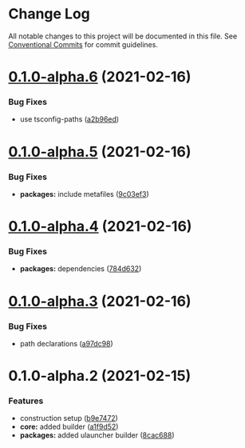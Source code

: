 # Change Log

All notable changes to this project will be documented in this file.
See [Conventional Commits](https://conventionalcommits.org) for commit guidelines.

# [0.1.0-alpha.6](https://github.com/hiukky/zort/compare/v0.1.0-alpha.5...v0.1.0-alpha.6) (2021-02-16)


### Bug Fixes

* use tsconfig-paths ([a2b96ed](https://github.com/hiukky/zort/commit/a2b96edf581e547993bcf796bd5e4e4716e6c5f3))





# [0.1.0-alpha.5](https://github.com/hiukky/zort/compare/v0.1.0-alpha.4...v0.1.0-alpha.5) (2021-02-16)


### Bug Fixes

* **packages:** include metafiles ([9c03ef3](https://github.com/hiukky/zort/commit/9c03ef39d47382a29b55e52d531b76870d4bdd90))





# [0.1.0-alpha.4](https://github.com/hiukky/zort/compare/v0.1.0-alpha.3...v0.1.0-alpha.4) (2021-02-16)


### Bug Fixes

* **packages:** dependencies ([784d632](https://github.com/hiukky/zort/commit/784d632edac5ed2698cfefee438cdef491c94d42))





# [0.1.0-alpha.3](https://github.com/hiukky/zort/compare/v0.1.0-alpha.2...v0.1.0-alpha.3) (2021-02-16)


### Bug Fixes

*  path declarations ([a97dc98](https://github.com/hiukky/zort/commit/a97dc98a5b0749c209ef0693b2aba6d2b52a6e90))





# 0.1.0-alpha.2 (2021-02-15)


### Features

* construction setup ([b9e7472](https://github.com/hiukky/zort/commit/b9e74727678ce2c872266504b9b35325bf491236))
* **core:** added builder ([a1f9d52](https://github.com/hiukky/zort/commit/a1f9d52046eabcfc67df9ad1bff327ece25a90a0))
* **packages:** added ulauncher builder ([8cac688](https://github.com/hiukky/zort/commit/8cac688374251432a4249bcfc53276d4cace3f51))
